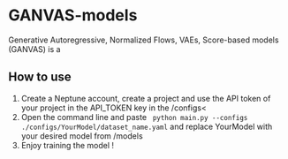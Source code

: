 # GANVAS-models
Generative Autoregressive, Normalized Flows, VAEs, Score-based models (GANVAS) is a 



## How to use
<ol> 
  <li>Create a <a src="https://neptune.ai/"> Neptune </a> account, create a project and use the API token of your project in the API_TOKEN key in the <a src="https://github.com/MRSAIL-Mini-Robotics-Software-AI-Lab/GANVAS-models/blob/main/configs/Glow/colored_shapes.yaml"> /configs</a><</li>
  <li>Open the command line and paste <code> python main.py --configs ./configs/YourModel/dataset_name.yaml</code> and replace YourModel with your desired model from <a src"https://github.com/MRSAIL-Mini-Robotics-Software-AI-Lab/GANVAS-models/tree/main/models"> /models</a></li>
  <li>Enjoy training the model !</li>
</ol>
